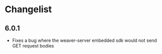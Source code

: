 # Changelist

## 6.0.1
- Fixes a bug where the weaver-server embedded sdk would not send GET request
  bodies

